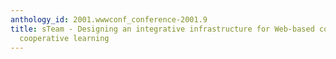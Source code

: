 ```yaml
---
anthology_id: 2001.wwwconf_conference-2001.9
title: sTeam - Designing an integrative infrastructure for Web-based computer-supported
  cooperative learning
---
```

